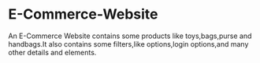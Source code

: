 # E-Commerce-Website
An E-Commerce Website contains some products like toys,bags,purse and handbags.It also contains some filters,like options,login options,and many other details and elements.
